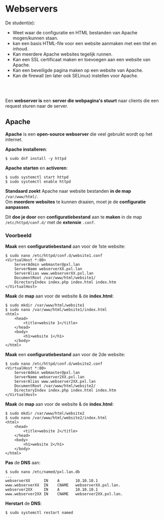 # Webservers

De student(e):
- Weet waar de configuratie en HTML bestanden van Apache mogen/kunnen staan.
- kan een basis HTML-file voor een website aanmaken met een titel en inhoud.
- Kan meerdere Apache websites tegelijk runnen.
- Kan een SSL certificaat maken en toevoegen aan een website van Apache.
- Kan een beveiligde pagina maken op een website van Apache.
- Kan de firewall (en later ook SELinux) instellen voor Apache.

<!-- INVISIBLE CHARACTERS FOR SECTION LINE -->
<format style="underline">
⠀⠀⠀⠀⠀⠀⠀⠀⠀⠀⠀⠀⠀⠀⠀⠀⠀⠀⠀⠀⠀⠀⠀⠀⠀⠀⠀⠀⠀⠀⠀⠀⠀⠀⠀⠀⠀⠀⠀⠀⠀⠀⠀⠀⠀⠀⠀⠀⠀⠀⠀⠀⠀⠀⠀⠀⠀⠀⠀⠀⠀⠀⠀⠀⠀⠀⠀⠀⠀⠀⠀⠀⠀⠀⠀⠀⠀⠀⠀⠀⠀⠀⠀⠀⠀⠀⠀⠀⠀⠀⠀⠀⠀
</format>
<!-- INVISIBLE CHARACTERS FOR SECTION LINE -->

Een **webserver is** een **server die webpagina's stuurt** naar clients die een request sturen naar de server.

## Apache

**Apache** is een **open-source webserver** die veel gebruikt wordt op het internet.

**Apache installeren**:
```
$ sudo dnf install -y httpd
```

**Apache starten** en **activeren**:
```
$ sudo systemctl start httpd
$ sudo systemctl enable httpd
```

**Standaard zoekt** Apache naar website bestanden **in de map** `/var/www/html/`.\
Om **meerdere websites** te kunnen draaien, moet je de **configuratie aanpassen**.

Dit **doe je door** een **configuratiebestand** aan te **maken** in de map `/etc/httpd/conf.d/` met de **extensie** `.conf`.

### Voorbeeld

**Maak** een **configuratiebestand** aan voor de 1ste website:
```
$ sudo nano /etc/httpd/conf.d/website1.conf
<VirtualHost *:80>
    ServerAdmin webmaster@pxl.lan
    ServerName webserverXX.pxl.lan
    ServerAlias www.webserverXX.pxl.lan
    DocumentRoot /var/www/html/website1/
    DirectoryIndex index.php index.html index.htm
</VirtualHost>
```

**Maak** de **map** aan voor de website & de **index.html**:
```
$ sudo mkdir /var/www/html/website1
$ sudo nano /var/www/html/website1/index.html
<html>
    <head>
        <title>website 1</title>
    </head>
    <body>
        <h1>website 1</h1>
    </body>
</html>
```

**Maak** een **configuratiebestand** aan voor de 2de website:
```
$ sudo nano /etc/httpd/conf.d/website2.conf
<VirtualHost *:80>
    ServerAdmin webmaster@pxl.lan
    ServerName webserver2XX.pxl.lan
    ServerAlias www.webserver2XX.pxl.lan
    DocumentRoot /var/www/html/website2/
    DirectoryIndex index.php index.html index.htm
</VirtualHost>
```

**Maak** de **map** aan voor de website & de **index.html**:
```
$ sudo mkdir /var/www/html/website2
$ sudo nano /var/www/html/website2/index.html
<html>
    <head>
        <title>website 2</title>
    </head>
    <body>
        <h1>website 2</h1>
    </body>
</html>
```

**Pas** de **DNS** aan:
```
$ sudo nano /etc/named/pxl.lan.db
...
webserverXX      IN	   A	   10.10.10.1
www.webserverXX  IN	   CNAME   webserverXX.pxl.lan.
webserver2XX     IN    A       10.10.10.1
www.webserver2XX IN    CNAME   webserver2XX.pxl.lan.
```

**Herstart** de **DNS**:
```
$ sudo systemctl restart named
```


